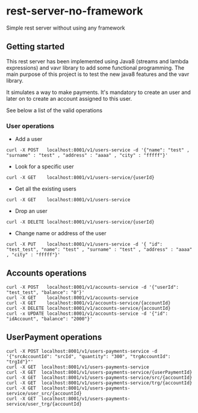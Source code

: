 # rest-server-no-framework

Simple rest server without using any framework

## Getting started

This rest server has been implemented using Java8 (streams and lambda expressions) and vavr library to
add some functional programming. The main purpose of this project is to test the new java8 features
and the vavr library.

It simulates a way to make payments. It's mandatory to create an user and later on to create
an account assigned to this user.

See below a list of the valid operations

### User operations

* Add a user

```
curl -X POST   localhost:8001/v1/users-service -d '{"name": "test" , "surname" : "test" , "address" : "aaaa" , "city" : "fffff"}'
```

* Look for a specific user

```
curl -X GET    localhost:8001/v1/users-service/{userId}
```

* Get all the existing users

```
curl -X GET    localhost:8001/v1/users-service
```

* Drop an user

```
curl -X DELETE localhost:8001/v1/users-service/{userId}
```

* Change name or address of the user
```
curl -X PUT    localhost:8001/v1/users-service -d '{ "id": "test_test", "name": "test" , "surname" : "test" , "address" : "aaaa" , "city" : "fffff"}'
```

## Accounts operations

```
curl -X POST   localhost:8001/v1/accounts-service -d '{"userId": "test_test", "balance": "0"}'
curl -X GET    localhost:8001/v1/accounts-service
curl -X GET    localhost:8001/v1/accounts-service/{accountId}
curl -X DELETE localhost:8001/v1/accounts-service/{accountId}
curl -x UPDATE localhost:8001/v1/accounts-service -d '{"id": "idAccount", "balance": "2000"}'
```

## UserPayment operations

```
curl -X POST localhost:8001/v1/users-payments-service -d '{"srcAccountId": "srcId", "quantity": "300", "trgAccountId": "trgId"}"'
curl -X GET  localhost:8001/v1/users-payments-service
curl -X GET  localhost:8001/v1/users-payments-service/{userPaymentId}
curl -X GET  localhost:8001/v1/users-payments-service/src/{accountId}
curl -X GET  localhost:8001/v1/users-payments-service/trg/{accountId}
curl -X GET  localhost:8001/v1/users-payments-service/user_src/{accountId}
curl -X GET  localhost:8001/v1/users-payments-service/user_trg/{accountId}
```